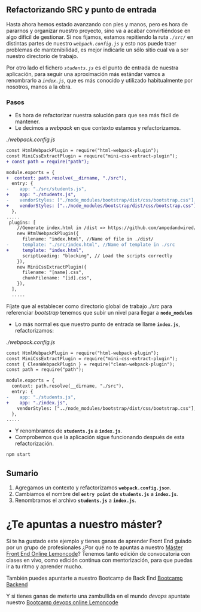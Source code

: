 ## Refactorizando SRC y punto de entrada

Hasta ahora hemos estado avanzando con pies y manos, pero es hora de pararnos y organizar nuestro proyecto, sino va a acabar convirtiéndose en algo difícil de gestionar. Si nos fijamos, estamos repitiendo la ruta _`./src/`_ en distintas partes de nuestro _`webpack.config.js`_ y esto nos puede traer problemas de mantenibilidad, es mejor indicarle un sólo sitio cual va a ser nuestro directorio de trabajo.

Por otro lado el fichero _`students.js`_ es el punto de entrada de nuestra aplicación, para seguir una aproximación más estándar vamos a renombrarlo a _`index.js`_, que es más conocido y utilizado habitualmente por nosotros, manos a la obra.

### Pasos

- Es hora de refactorizar nuestra solución para que sea más fácil de mantener.
- Le decimos a _webpack_ en que contexto estamos y refactorizamos.

_./webpack.config.js_

```diff
const HtmlWebpackPlugin = require("html-webpack-plugin");
const MiniCssExtractPlugin = require("mini-css-extract-plugin");
+ const path = require("path");

module.exports = {
+  context: path.resolve(__dirname, "./src"),
  entry: {
-    app: "./src/students.js",
+    app: "./students.js",
-    vendorStyles: ["./node_modules/bootstrap/dist/css/bootstrap.css"],
+	 vendorStyles: ["../node_modules/bootstrap/dist/css/bootstrap.css"],
  },
.....
 plugins: [
    //Generate index.html in /dist => https://github.com/ampedandwired/html-webpack-plugin
    new HtmlWebpackPlugin({
      filename: "index.html", //Name of file in ./dist/
-     template: "./src/index.html", //Name of template in ./src
+	  template: "index.html",
      scriptLoading: "blocking", // Load the scripts correctly
    }),
    new MiniCssExtractPlugin({
      filename: "[name].css",
      chunkFilename: "[id].css",
    }),
  ],
  .....
```

Fíjate que al establecer como directorio global de trabajo _./src_ para referenciar
_bootstrap_ tenemos que subir un nivel para llegar a **`node_modules`**

- Lo más normal es que nuestro punto de entrada se llame **`index.js`**, refactorizamos:

_./webpack.config.js_

```diff
const HtmlWebpackPlugin = require("html-webpack-plugin");
const MiniCssExtractPlugin = require("mini-css-extract-plugin");
const { CleanWebpackPlugin } = require("clean-webpack-plugin");
const path = require("path");

module.exports = {
  context: path.resolve(__dirname, "./src"),
  entry: {
- 	 app: "./students.js",
+    app: "./index.js",
    vendorStyles: ["../node_modules/bootstrap/dist/css/bootstrap.css"],
  },
.....
```

- Y renombramos de **`students.js`** a **`index.js`**.
- Comprobemos que la aplicación sigue funcionando después de esta refactorización.

```bash
npm start
```

## Sumario

1. Agregamos un contexto y refactorizamos **`webpack.config.json`**.
2. Cambiamos el nombre del **`entry point`** de **`students.js`** a **`index.js`**.
3. Renombramos el archivo **`students.js`** a **`index.js`**.

# ¿Te apuntas a nuestro máster?

Si te ha gustado este ejemplo y tienes ganas de aprender Front End
guiado por un grupo de profesionales ¿Por qué no te apuntas a
nuestro [Máster Front End Online Lemoncode](https://lemoncode.net/master-frontend#inicio-banner)? Tenemos tanto edición de convocatoria
con clases en vivo, como edición continua con mentorización, para
que puedas ir a tu ritmo y aprender mucho.

También puedes apuntarte a nuestro Bootcamp de Back End [Bootcamp Backend](https://lemoncode.net/bootcamp-backend#inicio-banner)

Y si tienes ganas de meterte una zambullida en el mundo _devops_
apuntate nuestro [Bootcamp devops online Lemoncode](https://lemoncode.net/bootcamp-devops#bootcamp-devops/inicio)
